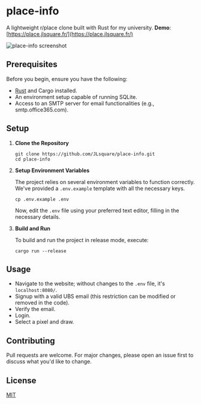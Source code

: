 # place-info

A lightweight r/place clone built with Rust for my university.
**Demo**: [https://place.jlsquare.fr/](https://place.jlsquare.fr/)

![place-info screenshot](https://i.imgur.com/w6uzWPg.png)

## Prerequisites

Before you begin, ensure you have the following:

- [Rust](https://www.rust-lang.org/) and Cargo installed.
- An environment setup capable of running SQLite.
- Access to an SMTP server for email functionalities (e.g., smtp.office365.com).

## Setup

1. **Clone the Repository**
    
    ```
    git clone https://github.com/JLsquare/place-info.git
    cd place-info
    ```

2. **Setup Environment Variables**
    
    The project relies on several environment variables to function correctly. We've provided a `.env.example` template with all the necessary keys.
        
    `cp .env.example .env`
    
    Now, edit the `.env` file using your preferred text editor, filling in the necessary details.

3. **Build and Run**
    
    To build and run the project in release mode, execute:
        
    `cargo run --release`
    

## Usage

- Navigate to the website; without changes to the `.env` file, it's `localhost:8080/`.
- Signup with a valid UBS email (this restriction can be modified or removed in the code).
- Verify the email.
- Login.
- Select a pixel and draw.

## Contributing

Pull requests are welcome. For major changes, please open an issue first to discuss what you'd like to change.

## License

[MIT](./LICENSE)
